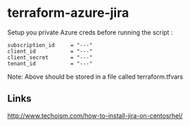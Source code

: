 # terraform-azure-jira

Setup you private Azure creds before running the script :

```
subscription_id     = "---"
client_id           = "---"
client_secret       = "---"
tenant_id           = "---"
```

Note: Above should be stored in a file called terraform.tfvars

## Links

http://www.techoism.com/how-to-install-jira-on-centosrhel/